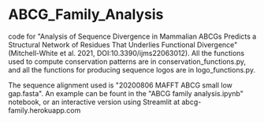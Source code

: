 # ABCG_Family_Analysis
 code for "Analysis of Sequence Divergence in Mammalian ABCGs Predicts a Structural Network of Residues That Underlies Functional Divergence" (Mitchell-White et al. 2021, DOI:10.3390/ijms22063012). All the functions used to compute conservation patterns are in conservation_functions.py, and all the functions for producing sequence logos are in logo_functions.py.

 The sequence alignment used is "20200806 MAFFT ABCG small low gap.fasta". An example can be fount in the "ABCG family analysis.ipynb" notebook, or an interactive version using Streamlit at abcg-family.herokuapp.com